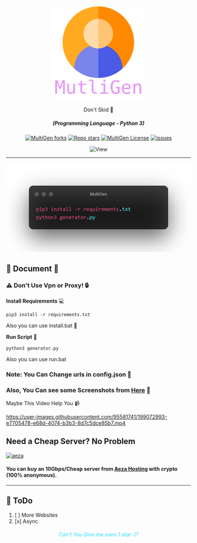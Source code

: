 <p align="center"><img src="images/02.png" alt="MultiGen"></p>
<div align="center" style="margin-top: 0;">
   <p>Don't Skid 👀</p>
</div>
<em><h5 align="center">(Programming Language - Python 3)</h5></em>
<p align="center">
<a href="#"><img alt="MultiGen forks" src="https://img.shields.io/github/forks/BlackSnowDot/MultiAccountGenerator?style=for-the-badge"></a>
<a href="#"><img alt="Repo stars" src="https://img.shields.io/github/stars/BlackSnowDot/MultiAccountGenerator?style=for-the-badge&color=yellow"></a>
<a href="#"><img alt="MultiGen License" src="https://img.shields.io/github/license/BlackSnowDot/MultiAccountGenerator?color=orange&style=for-the-badge"></a>
<a href="https://github.com/BlackSnowDot/MultiAccountGenerator/issues"><img alt="issues" src="https://img.shields.io/github/issues/BlackSnowDot/MultiAccountGenerator?color=purple&style=for-the-badge"></a>
<p align="center"><img src="https://views.whatilearened.today/views/github/BlackSnowDot/MultiAccountGenerator.svg" width="80px" height="28px" alt="View"></p>

---

<p align="center"><img src="images/01.png" width="1040" alt="outlook"></p>

## 📝 Document 👀
### ⚠️ Don't Use Vpn or Proxy! 🔒
**Install Requirements** 💻

```
pip3 install -r requirements.txt
```
Also you can use install.bat 💸

**Run Script** 🚀
```shell
python3 generator.py
```
Also you can use run.bat

### Note: You Can Change urls in config.json 📝
### Also, You Can see some Screenshots from [Here](https://github.com/BlackSnowDot/MultiAccountGenerator/tree/main/screenshots) 📸

Maybe This Video Help You 📹

https://user-images.githubusercontent.com/95581741/199072993-e7705478-e68d-4074-b3b3-8d7c5dce85b7.mp4


## Need a Cheap Server? No Problem

<a href="https://aeza.net/?ref=375036"><img src="https://i.ibb.co/wgq9Ly8/aezabanner.png" width="728" height="90" alt="aeza"></a>

#### You can buy an 10Gbps/Cheap server from [Aeza Hosting](https://aeza.net/?ref=375036) with crypto (100% anonymous).

---
## 📝 ToDo

1. [ ] More Websites
2. [x] Async

<h6 align="center" style="color: #25DCF9">Can't You Give me even 1 star :(?</h6>
